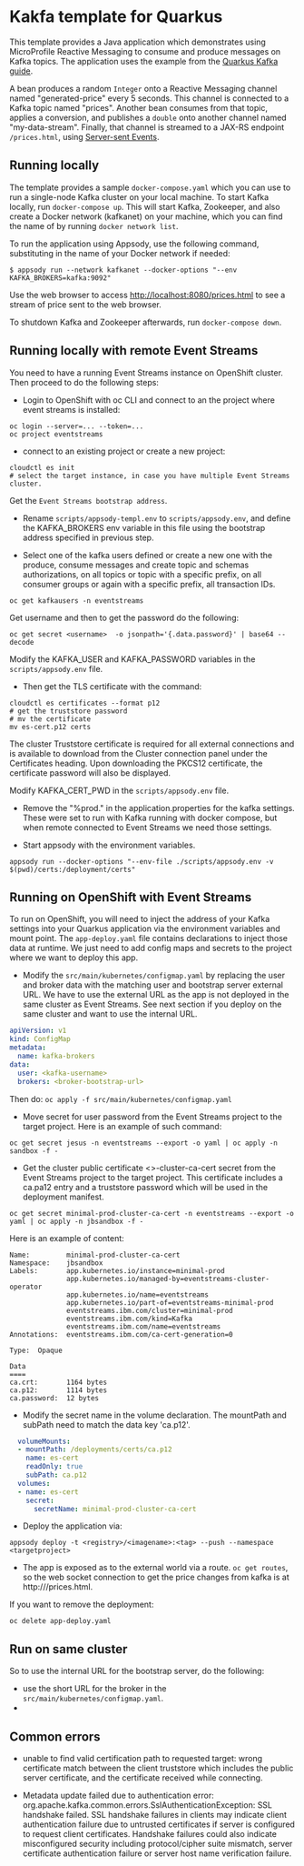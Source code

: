 # Kakfa template for Quarkus

This template provides a Java application which demonstrates using MicroProfile Reactive Messaging to consume and produce messages on Kafka topics. The application uses the example from the [Quarkus Kafka guide](https://quarkus.io/guides/kafka). 

A bean produces a random `Integer` onto a Reactive Messaging channel named "generated-price" every 5 seconds. This channel is connected to a Kafka topic named "prices". Another bean consumes from that topic, applies a conversion, and publishes a `double` onto another channel named "my-data-stream". Finally, that channel is streamed to a JAX-RS endpoint `/prices.html`, using [Server-sent Events](https://en.wikipedia.org/wiki/Server-sent_events).


## Running locally

The template provides a sample `docker-compose.yaml` which you can use to run a single-node Kafka cluster on your local machine. To start Kafka locally, run `docker-compose up`. This will start Kafka, Zookeeper, and also create a Docker network (kafkanet) on your machine, which you can find the name of by running `docker network list`.

To run the application using Appsody, use the following command, substituting in the name of your Docker network if needed:

```shell
$ appsody run --network kafkanet --docker-options "--env KAFKA_BROKERS=kafka:9092"
```

Use the web browser to access [http://localhost:8080/prices.html](http://localhost:8080/prices.html) to see a stream of price sent to the web browser.

To shutdown Kafka and Zookeeper afterwards, run `docker-compose down`.

## Running locally with remote Event Streams

You need to have a running Event Streams instance on OpenShift cluster. Then proceed to do the following steps:

* Login to OpenShift with oc CLI and connect to an the project where event streams is installed:

```shell
oc login --server=... --token=...
oc project eventstreams
```

* connect to an existing project or create a new project:

```
cloudctl es init
# select the target instance, in case you have multiple Event Streams cluster.
```

Get the `Event Streams bootstrap address`.

* Rename `scripts/appsody-templ.env` to `scripts/appsody.env`, and define the KAFKA_BROKERS env variable in this file using the bootstrap address specified in previous step.


* Select one of the kafka users defined or create a new one with the produce, consume messages and create topic and schemas authorizations, on all topics or topic with a specific prefix, on all consumer groups or again with a specific prefix, all transaction IDs.

```shell
oc get kafkausers -n eventstreams
```

 Get username and then to get the password do the following:

 ```shell
oc get secret <username>  -o jsonpath='{.data.password}' | base64 --decode
 ```

Modify the KAFKA_USER and KAFKA_PASSWORD variables in the `scripts/appsody.env` file.

* Then get the TLS certificate with the command:

```shell
cloudctl es certificates --format p12
# get the truststore password
# mv the certificate
mv es-cert.p12 certs
```

The cluster Truststore certificate is required for all external connections and is available to download from the Cluster connection panel under the Certificates heading. Upon downloading the PKCS12 certificate, the certificate password will also be displayed.

Modify KAFKA_CERT_PWD in the `scripts/appsody.env` file.

* Remove the "%prod." in the application.properties for the kafka settings. These were set to run with Kafka running with docker compose, but when remote connected to Event Streams we need those settings.

* Start appsody with the environment variables.

```shell
appsody run --docker-options "--env-file ./scripts/appsody.env -v $(pwd)/certs:/deployment/certs"
```


## Running on OpenShift with Event Streams

To run on OpenShift, you will need to inject the address of your Kafka settings into your Quarkus application via the environment variables and mount point. The `app-deploy.yaml` file contains declarations to inject those data at runtime. 
We just need to add config maps and secrets to the project where we want to deploy this app.

* Modify the `src/main/kubernetes/configmap.yaml` by replacing the user and broker data with the matching user and bootstrap server external URL. We have to use the external URL as the app is not deployed in the same cluster as Event Streams. See next section if you deploy on the same cluster and want to use the internal URL. 

```yaml
apiVersion: v1
kind: ConfigMap
metadata:
  name: kafka-brokers
data:
  user: <kafka-username>
  brokers: <broker-bootstrap-url>
```

Then do: `oc apply -f src/main/kubernetes/configmap.yaml`

* Move secret for user password from the Event Streams project to the target project. Here is an example of such command: 

```shell
oc get secret jesus -n eventstreams --export -o yaml | oc apply -n sandbox -f -
```

* Get the cluster public certificate <>-cluster-ca-cert secret from the Event Streams project to the target project. This certificate includes a ca.pa12 entry and a truststore password which will be used in the deployment manifest.

```
oc get secret minimal-prod-cluster-ca-cert -n eventstreams --export -o yaml | oc apply -n jbsandbox -f -
```

Here is an example of content:

```
Name:         minimal-prod-cluster-ca-cert
Namespace:    jbsandbox
Labels:       app.kubernetes.io/instance=minimal-prod
              app.kubernetes.io/managed-by=eventstreams-cluster-operator
              app.kubernetes.io/name=eventstreams
              app.kubernetes.io/part-of=eventstreams-minimal-prod
              eventstreams.ibm.com/cluster=minimal-prod
              eventstreams.ibm.com/kind=Kafka
              eventstreams.ibm.com/name=eventstreams
Annotations:  eventstreams.ibm.com/ca-cert-generation=0

Type:  Opaque

Data
====
ca.crt:       1164 bytes
ca.p12:       1114 bytes
ca.password:  12 bytes
```

* Modify the secret name in the volume declaration. The mountPath and subPath need to match the data key 'ca.p12'. 

```yaml
  volumeMounts:
  - mountPath: /deployments/certs/ca.p12
    name: es-cert
    readOnly: true
    subPath: ca.p12
  volumes:
  - name: es-cert
    secret:
      secretName: minimal-prod-cluster-ca-cert

```

* Deploy the application via: 

```shell
appsody deploy -t <registry>/<imagename>:<tag> --push --namespace <targetproject>
```

* The app is exposed as to the external world via a route. `oc get routes`, so the web socket connection to get the price changes from kafka is at http://<routes>/prices.html.

If you want to remove the deployment:

`oc delete app-deploy.yaml`

## Run on same cluster

So to use the internal URL for the bootstrap server, do the following:

* use the short URL for the broker in the `src/main/kubernetes/configmap.yaml`.
* 

## Common errors

* unable to find valid certification path to requested target: wrong certificate match between the client truststore which includes the public server certificate, and the certificate received while connecting.

* Metadata update failed due to authentication error: org.apache.kafka.common.errors.SslAuthenticationException: SSL handshake failed. SSL handshake failures in clients may indicate client authentication failure due to untrusted certificates if server is configured to request client certificates. Handshake failures could also indicate misconfigured security including protocol/cipher suite mismatch, server certificate authentication failure or server host name verification failure.
